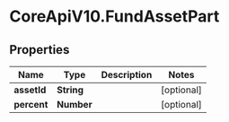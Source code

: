 # CoreApiV10.FundAssetPart

## Properties
Name | Type | Description | Notes
------------ | ------------- | ------------- | -------------
**assetId** | **String** |  | [optional] 
**percent** | **Number** |  | [optional] 


